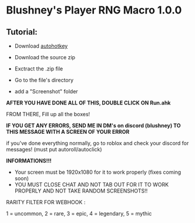 # Blushney's Player RNG Macro 1.0.0

## Tutorial:

- Download [autohotkey](https://www.autohotkey.com/download/ahk-install.exe)
- Download the source zip

- Exctract the .zip file

- Go to the file's directory
- add a "Screenshot" folder

**AFTER YOU HAVE DONE ALL OF THIS, DOUBLE CLICK ON Run.ahk**

 FROM THERE, Fill up all the boxes!

**IF YOU GET ANY ERRORS, SEND ME IN DM's on discord (blushney) TO THIS MESSAGE WITH A SCREEN OF YOUR ERROR**

if you've done everything normally, go to roblox and check your discord for messages! (must put autoroll/autoclick)


**INFORMATIONS!!!**

- Your screen must be 1920x1080 for it to work properly (fixes coming soon)
- YOU MUST CLOSE CHAT AND NOT TAB OUT FOR IT TO WORK PROPERLY AND NOT TAKE RANDOM SCREENSHOTS!!

RARITY FILTER FOR WEBHOOK : 

1 = uncommon, 2 = rare, 3 = epic, 4 = legendary, 5 = mythic
